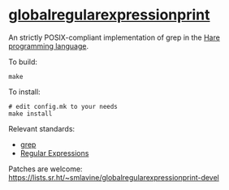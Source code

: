 # [globalregularexpressionprint](https://sr.ht/~smlavine/globalregularexpressionprint)

An strictly POSIX-compliant implementation of grep in the [Hare programming
language](https://harelang.org).

To build:

```
make
```

To install:

```
# edit config.mk to your needs
make install
```

Relevant standards:

- [grep](https://pubs.opengroup.org/onlinepubs/9699919799/utilities/grep.html)
- [Regular Expressions](https://pubs.opengroup.org/onlinepubs/9699919799/basedefs/V1_chap09.html)

Patches are welcome: <https://lists.sr.ht/~smlavine/globalregularexpressionprint-devel>
